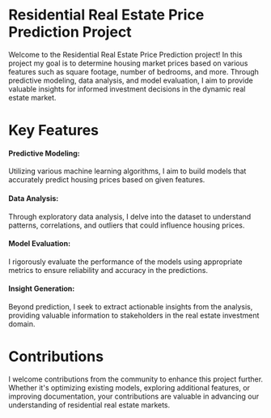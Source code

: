 # Residential Real Estate Price Prediction Project

Welcome to the Residential Real Estate Price Prediction project!
In this project my goal is to determine housing market prices based on various features such as square footage, number of bedrooms, and more. Through predictive modeling, data analysis, and model evaluation, I aim to provide valuable insights for informed investment decisions in the dynamic real estate market.

# Key Features
<H4>Predictive Modeling:</H4> Utilizing various machine learning algorithms, I aim to build models that accurately predict housing prices based on given features.
<H4>Data Analysis:</H4> Through exploratory data analysis, I delve into the dataset to understand patterns, correlations, and outliers that could influence housing prices.
<H4>Model Evaluation:</H4> I rigorously evaluate the performance of the models using appropriate metrics to ensure reliability and accuracy in the predictions.
<H4>Insight Generation:</H4> Beyond prediction, I seek to extract actionable insights from the analysis, providing valuable information to stakeholders in the real estate investment domain.

# Contributions
I welcome contributions from the community to enhance this project further. Whether it's optimizing existing models, exploring additional features, or improving documentation, your contributions are valuable in advancing our understanding of residential real estate markets.

